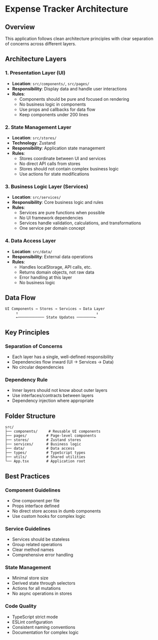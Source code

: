 # Expense Tracker Architecture

## Overview
This application follows clean architecture principles with clear separation of concerns across different layers.

## Architecture Layers

### 1. Presentation Layer (UI)
- **Location**: `src/components/`, `src/pages/`
- **Responsibility**: Display data and handle user interactions
- **Rules**:
  - Components should be pure and focused on rendering
  - No business logic in components
  - Use props and callbacks for data flow
  - Keep components under 200 lines

### 2. State Management Layer
- **Location**: `src/stores/`
- **Technology**: Zustand
- **Responsibility**: Application state management
- **Rules**:
  - Stores coordinate between UI and services
  - No direct API calls from stores
  - Stores should not contain complex business logic
  - Use actions for state modifications

### 3. Business Logic Layer (Services)
- **Location**: `src/services/`
- **Responsibility**: Core business logic and rules
- **Rules**:
  - Services are pure functions when possible
  - No UI framework dependencies
  - Services handle validation, calculations, and transformations
  - One service per domain concept

### 4. Data Access Layer
- **Location**: `src/data/`
- **Responsibility**: External data operations
- **Rules**:
  - Handles localStorage, API calls, etc.
  - Returns domain objects, not raw data
  - Error handling at this layer
  - No business logic

## Data Flow
```
UI Components → Stores → Services → Data Layer
     ↑                                    ↓
     ←──────────── State Updates ────────←
```

## Key Principles

### Separation of Concerns
- Each layer has a single, well-defined responsibility
- Dependencies flow inward (UI → Services → Data)
- No circular dependencies

### Dependency Rule
- Inner layers should not know about outer layers
- Use interfaces/contracts between layers
- Dependency injection where appropriate

## Folder Structure
```
src/
├── components/     # Reusable UI components
├── pages/         # Page-level components
├── stores/        # Zustand stores
├── services/      # Business logic
├── data/          # Data access
├── types/         # TypeScript types
├── utils/         # Shared utilities
└── App.tsx        # Application root
```

## Best Practices

### Component Guidelines
- One component per file
- Props interface defined
- No direct store access in dumb components
- Use custom hooks for complex logic

### Service Guidelines  
- Services should be stateless
- Group related operations
- Clear method names
- Comprehensive error handling

### State Management
- Minimal store size
- Derived state through selectors
- Actions for all mutations
- No async operations in stores

### Code Quality
- TypeScript strict mode
- ESLint configuration
- Consistent naming conventions
- Documentation for complex logic
